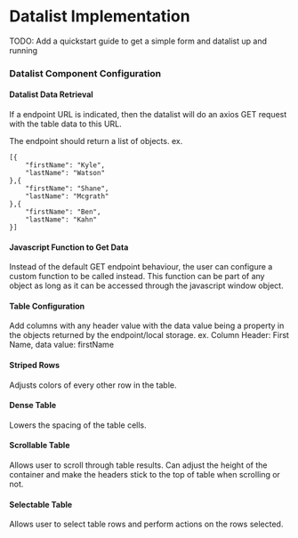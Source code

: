 # Datalist Implementation

TODO: Add a quickstart guide to get a simple form and datalist up and running

### Datalist Component Configuration

#### Datalist Data Retrieval 
If a endpoint URL is indicated, then the datalist will do an axios GET request with the table data to this URL. 

The endpoint should return a list of objects.
ex.

    [{
        "firstName": "Kyle",
        "lastName": "Watson"
    },{
        "firstName": "Shane",
        "lastName": "Mcgrath"
    },{
        "firstName": "Ben",
        "lastName": "Kahn"
    }]

#### Javascript Function to Get Data
Instead of the default GET endpoint behaviour, the user can configure a custom function to be called instead. This function can be part of any object as long as it can be accessed through the javascript window object.

#### Table Configuration
Add columns with any header value with the data value being a property in the objects returned by the endpoint/local storage.
ex. Column Header: First Name, data value: firstName

#### Striped Rows

Adjusts colors of every other row in the table.

#### Dense Table

Lowers the spacing of the table cells.

#### Scrollable Table

Allows user to scroll through table results. Can adjust the height of the container and make the headers stick to the top of table when scrolling or not.

#### Selectable Table

Allows user to select table rows and perform actions on the rows selected.
